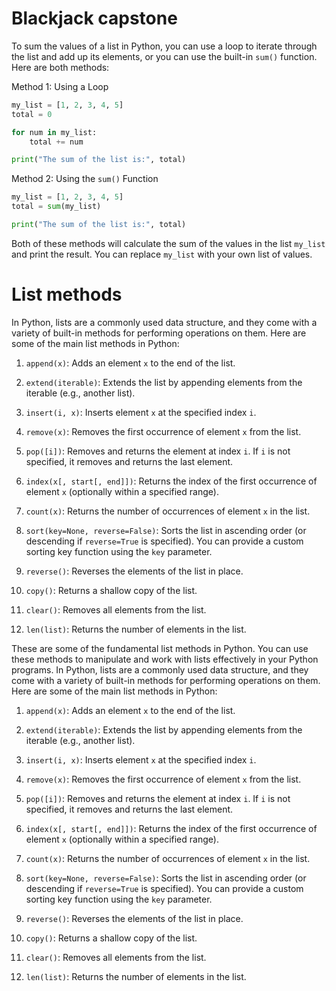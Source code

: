 # Blackjack capstone
To sum the values of a list in Python, you can use a loop to iterate through the list and add up its elements, or you can use the built-in `sum()` function. Here are both methods:

Method 1: Using a Loop

```python
my_list = [1, 2, 3, 4, 5]
total = 0

for num in my_list:
    total += num

print("The sum of the list is:", total)
```

Method 2: Using the `sum()` Function

```python
my_list = [1, 2, 3, 4, 5]
total = sum(my_list)

print("The sum of the list is:", total)
```

Both of these methods will calculate the sum of the values in the list `my_list` and print the result. You can replace `my_list` with your own list of values.
# List methods

In Python, lists are a commonly used data structure, and they come with a variety of built-in methods for performing operations on them. Here are some of the main list methods in Python:

1. `append(x)`: Adds an element `x` to the end of the list.

2. `extend(iterable)`: Extends the list by appending elements from the iterable (e.g., another list).

3. `insert(i, x)`: Inserts element `x` at the specified index `i`.

4. `remove(x)`: Removes the first occurrence of element `x` from the list.

5. `pop([i])`: Removes and returns the element at index `i`. If `i` is not specified, it removes and returns the last element.

6. `index(x[, start[, end]])`: Returns the index of the first occurrence of element `x` (optionally within a specified range).

7. `count(x)`: Returns the number of occurrences of element `x` in the list.

8. `sort(key=None, reverse=False)`: Sorts the list in ascending order (or descending if `reverse=True` is specified). You can provide a custom sorting key function using the `key` parameter.

9. `reverse()`: Reverses the elements of the list in place.

10. `copy()`: Returns a shallow copy of the list.

11. `clear()`: Removes all elements from the list.

12. `len(list)`: Returns the number of elements in the list.

These are some of the fundamental list methods in Python. You can use these methods to manipulate and work with lists effectively in your Python programs.
In Python, lists are a commonly used data structure, and they come with a variety of built-in methods for performing operations on them. Here are some of the main list methods in Python:

1. `append(x)`: Adds an element `x` to the end of the list.

2. `extend(iterable)`: Extends the list by appending elements from the iterable (e.g., another list).

3. `insert(i, x)`: Inserts element `x` at the specified index `i`.

4. `remove(x)`: Removes the first occurrence of element `x` from the list.

5. `pop([i])`: Removes and returns the element at index `i`. If `i` is not specified, it removes and returns the last element.

6. `index(x[, start[, end]])`: Returns the index of the first occurrence of element `x` (optionally within a specified range).

7. `count(x)`: Returns the number of occurrences of element `x` in the list.

8. `sort(key=None, reverse=False)`: Sorts the list in ascending order (or descending if `reverse=True` is specified). You can provide a custom sorting key function using the `key` parameter.

9. `reverse()`: Reverses the elements of the list in place.

10. `copy()`: Returns a shallow copy of the list.

11. `clear()`: Removes all elements from the list.

12. `len(list)`: Returns the number of elements in the list.
